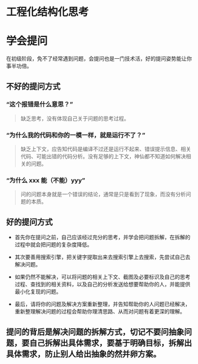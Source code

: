 # 工程化结构化思考


# 学会提问

在初级阶段，免不了经常遇到问题，会提问也是一门技术活，好的提问姿势能让你事半功倍。

## 不好的提问方式

### “这个报错是什么意思？”

> 缺乏思考，没有体现自己关于问题的思考过程。

### “为什么我的代码和你的一模一样，就是运行不了？”

> 缺乏上下文，应告知代码是编译不过还是运行不起来、错误提示信息、相关代码、可能出错的代码分析。没有足够的上下文，神仙都不知道如何解决相关的问题。

### “为什么 xxx 能（不能）yyy”

> 问的问题本身就是一个错误的结论，通常是只是看到了现象，而没有分析问题的本质。

## 好的提问方式

- 首先你在提问之前，自己应该经过充分的思考，并学会把问题拆解，在拆解的过程中就会把问题的复杂度降低。

- 其次要善用搜索引擎，把关键字提取出来去搜索引擎上去搜索，先尝试自己去解决问题。

- 如果仍然不能解决，可以将问题的相关上下文、截图及必要标识及自己的思考过程、查找到的相关资料，以及自己的分析发送给想要帮助你的人，并能提供最小化复现的问题。

- 最后，请将你的问题及解决方案重新整理，并告知帮助你的人问题已经解决，重新整理解决问题的过程会帮助你理清思路、从而对问题有着更深的理解。

## 提问的背后是解决问题的拆解方式，切记不要问抽象问题，要自己拆解出具体需求，要基于明确目标，拆解出具体需求，防止别人给出抽象的然并卵方案。
